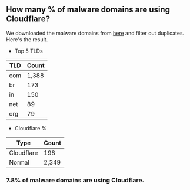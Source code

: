 ## How many % of malware domains are using Cloudflare?


We downloaded the malware domains from [here](https://urlhaus.abuse.ch) and filter out duplicates.
Here's the result.


[//]: # (start replacement)


- Top 5 TLDs

| TLD | Count |
| --- | --- |
| com | 1,388 |
| br | 173 |
| in | 150 |
| net | 89 |
| org | 79 |


- Cloudflare %

| Type | Count |
| --- | --- |
| Cloudflare | 198 |
| Normal | 2,349 |


### 7.8% of malware domains are using Cloudflare.
